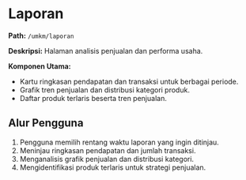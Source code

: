 # Laporan

**Path:** `/umkm/laporan`

**Deskripsi:** Halaman analisis penjualan dan performa usaha.

**Komponen Utama:**
- Kartu ringkasan pendapatan dan transaksi untuk berbagai periode.
- Grafik tren penjualan dan distribusi kategori produk.
- Daftar produk terlaris beserta tren penjualan.

## Alur Pengguna
1. Pengguna memilih rentang waktu laporan yang ingin ditinjau.
2. Meninjau ringkasan pendapatan dan jumlah transaksi.
3. Menganalisis grafik penjualan dan distribusi kategori.
4. Mengidentifikasi produk terlaris untuk strategi penjualan.
